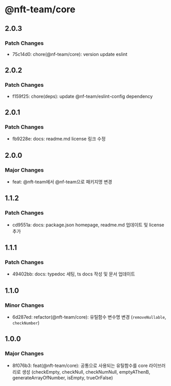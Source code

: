 # @nft-team/core

## 2.0.3

### Patch Changes

- 75c14d0: chore(@nf-team/core): version update eslint

## 2.0.2

### Patch Changes

- f159f25: chore(deps): update @nf-team/eslint-config dependency

## 2.0.1

### Patch Changes

- fb9228e: docs: readme.md license 링크 수정

## 2.0.0

### Major Changes

- feat: @nft-team에서 @nf-team으로 패키지명 변경

## 1.1.2

### Patch Changes

- cd9551a: docs: package.json homepage, readme.md 업데이트 및 license 추가

## 1.1.1

### Patch Changes

- 49402bb: docs: typedoc 세팅, ts docs 작성 및 문서 업데이트

## 1.1.0

### Minor Changes

- 6d287ed: refactor(@nft-team/core): 유틸함수 변수명 변경 (`removeNullable`, `checkNumber`)

## 1.0.0

### Major Changes

- 8f076b3: feat(@nft-team/core): 공통으로 사용되는 유틸함수를 core 라이브러리로 생성 (checkEmpty, checkNull, checkNumNull, emptyAThenB, generateArrayOfNumber, isEmpty, trueOrFalse)
